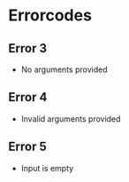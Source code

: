 # Errorcodes

## Error 3

* No arguments provided

## Error 4

* Invalid arguments provided

## Error 5

* Input is empty
